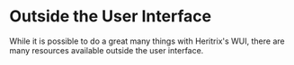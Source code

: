 # Outside the User Interface

While it is possible to do a great many things with Heritrix's WUI,
there are many resources available outside the user interface.
